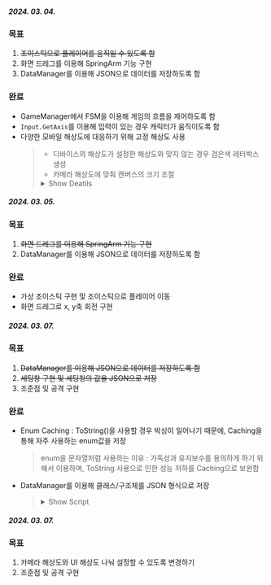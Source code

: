 ##### 2024. 03. 04.

### 목표
1. ~~조이스틱으로 플레이어를 움직일 수 있도록 함~~
2. 화면 드레그를 이용해 SpringArm 기능 구현
3.  DataManager를 이용해 JSON으로 데이터를 저장하도록 함

### 완료
- GameManager에서 FSM을 이용해 게임의 흐름을 제어하도록 함
- `Input.GetAxis`를 이용해 입력이 있는 경우 캐릭터가 움직이도록 함
- 다양한 모바일 해상도에 대응하기 위해 고정 해상도 사용
  > - 디바이스의 해상도가 설정한 해상도와 맞지 않는 경우 검은색 레터박스 생성
  > - 카메라 해상도에 맞춰 캔버스의 크기 조절
  > <details>
  > <summary>Show Deatils</summary>  
  > 
  > > - 빨간색 : CanvasRatio를 사용한 캔버스
  > > - 노란색 : CanvasRatio를 사용하지 않은 캔버스
  > >   <details>
  > >   <summary>Camera/Canvas Ratio 적용 전</summary>
  > >   
  > >   ![Camera/Canvas Ratio 적용 전](https://github.com/xcb00/Portfolios/blob/main/Folder/Resources/Ratio1.png)
  > >   </details>
  > > 
  > >   <details>
  > >   <summary>설정한 해상도보다 가로가 길 경우</summary>
  > >   
  > >   ![설정한 해상도보다 가로가 길 경우](https://github.com/xcb00/Portfolios/blob/main/Folder/Resources/Ratio2.png)
  > >   </details>
  > > 
  > >   <details>
  > >   <summary>설정한 해상도보다 세로가 길 경우</summary>
  > >   
  > >   ![설정한 해상도보다 세로가 길 경우](https://github.com/xcb00/Portfolios/blob/main/Folder/Resources/Ratio3.png)
  > >   </details>
  > > 
  > </details>

##### 2024. 03. 05.

### 목표
1. ~~화면 드레그를 이용해 SpringArm 기능 구현~~
2. DataManager를 이용해 JSON으로 데이터를 저장하도록 함

### 완료
- 가상 조이스틱 구현 및 조이스틱으로 플레이어 이동
- 화면 드레그로 x, y축 회전 구현

##### 2024. 03. 07.

### 목표
1. ~~DataManager를 이용해 JSON으로 데이터를 저장하도록 함~~
2. ~~세팅창 구현 및 세팅창의 값을 JSON으로 저장~~
3. 조준점 및 공격 구현

### 완료
- Enum Caching : ToString()을 사용할 경우 박싱이 일어나기 때문에, Caching을 통해 자주 사용하는 enum값을 저장
  > enum을 문자열처럼 사용하는 이유 : 가독성과 유지보수를 용의하게 하기 위해서 이용하며, ToString 사용으로 인한 성능 저하를 Caching으로 보완함
- DataManager를 이용해 클래스/구조체를 JSON 형식으로 저장
  > <details>
  > <summary>Show Script</summary>
  > 
  > **DataClass.cs**
  > ```C#
  > // 클래스/구조체 리스트를 JSON 형식으로 저장하기 위한 구조체
  > [System.Serializable]
  > public struct DataList<T>
  > {
  >   public List<T> dataList;
  >   public DataList(List<T> dataList) =〉this.dataList = dataList;
  > }
  > ```
  > **DataManager.cs**
  > ```C#
  > StringBuilder strBuilder = new StringBuilder();
  > public string GetFilePath(JsonFileName name) // 'name.txt' 파일로 저장할 경로를 반환
  > 
  > // data 구조체/클래스를 Json형식으로 '../name.txt'파일로 저장
  > public void SaveDataToJson<T>(JsonFileName name, T data) =〉File.WriteAllText(GetFilePath(name), JsonUtility.ToJson(data)); 
  > 
  > // 구조체/클래스 리스트를 Json형식으로 '../name.txt'파일로 저장
  > public void SaveDataListToJson<T>(JsonFileName name, List<T> dataList) =〉File.WriteAllText(GetFilePath(name), DataListToJsonString(dataList));
  > 
  > // 구조체/클래스 리스트를 Json형식의 문자열로 변환
  > public string DataListToJsonString<T>(List<T> data) =〉JsonUtility.ToJson(new DataList<T>(data));
  > 
  > // Json 형식의 문자열을 구조체/클래스로 불러오기
  > public T LoadJsonToData<T>(JsonFileNae name, ref bool fileExists)
  > {
  >   string path = GetFilePath(name);
  >   if(!File.Exists(path)) // 데이터가 존재하는지 확인
  >   {
  >     fileExists = false;
  >     return default(T);
  >   }
  >   fileExists = true;
  >   return JsonUtility.FromJson<T>(File.ReadAllText(path));
  > }
  > 
  > // Json 형식의 문자열을 구조체/클래스 리스트로 불러오기
  > public T LoadJsonToData<T>(JsonFileNae name, ref bool fileExists)
  > {
  >   string path = GetFilePath(name);
  >   if(!File.Exists(path)) // 데이터가 존재하는지 확인
  >     return new List<T>();
  > 
  >   return JsonStringToDataList<T>(File.ReadAllText(path));
  > }
  > 
  > // Json 형식의 문자열을 구조체/클래스 리스트로 변환
  > public List<T> JsonStringToDataList<T>(string jsonString) =〉string.IsNullOrEmpty(jsonString) ? new List<T>() : JsonUtility.FromJson<DataList<T>>(jsonString).dataList;
  > 
  > ```
  > </details>
  > 

##### 2024. 03. 07.

### 목표
1. 카메라 해상도와 UI 해상도 나눠 설정할 수 있도록 변경하기
2. 조준점 및 공격 구현








